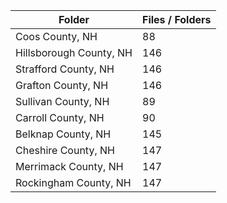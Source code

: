 | Folder                  |   Files / Folders |
|-------------------------|-------------------|
| Coos County, NH         |                88 |
| Hillsborough County, NH |               146 |
| Strafford County, NH    |               146 |
| Grafton County, NH      |               146 |
| Sullivan County, NH     |                89 |
| Carroll County, NH      |                90 |
| Belknap County, NH      |               145 |
| Cheshire County, NH     |               147 |
| Merrimack County, NH    |               147 |
| Rockingham County, NH   |               147 |